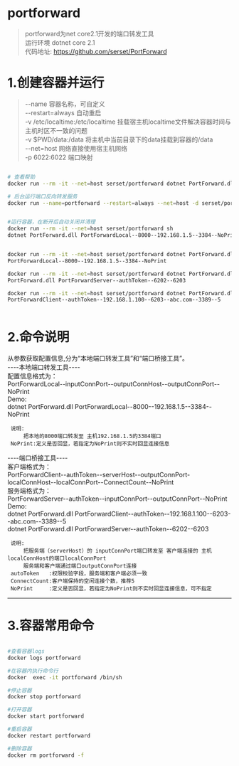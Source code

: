 # portforward
> portforward为net core2.1开发的端口转发工具  
> 运行环境 dotnet core 2.1  
> 代码地址: https://github.com/serset/PortForward  

# 1.创建容器并运行
> --name 容器名称，可自定义  
> --restart=always 自动重启  
> -v /etc/localtime:/etc/localtime 挂载宿主机localtime文件解决容器时间与主机时区不一致的问题  
> -v $PWD/data:/data 将主机中当前目录下的data挂载到容器的/data  
> --net=host 网络直接使用宿主机网络  
> -p 6022:6022 端口映射  

``` bash

# 查看帮助
docker run --rm -it --net=host serset/portforward dotnet PortForward.dll Help

# 后台运行端口反向转发服务
docker run --name=portforward --restart=always --net=host -d serset/portforward dotnet PortForward.dll PortForwardServer--at111sssssfvbvdscv--10010--10011


#运行容器，在断开后自动关闭并清理
docker run --rm -it --net=host serset/portforward sh
dotnet PortForward.dll PortForwardLocal--8000--192.168.1.5--3384--NoPrint


docker run --rm -it --net=host serset/portforward dotnet PortForward.dll \
PortForwardLocal--8000--192.168.1.5--3384--NoPrint

docker run --rm -it --net=host serset/portforward dotnet PortForward.dll \
PortForward.dll PortForwardServer--authToken--6202--6203

docker run --rm -it --net=host serset/portforward dotnet PortForward.dll \
PortForwardClient--authToken--192.168.1.100--6203--abc.com--3389--5
 

```
 

# 2.命令说明
从参数获取配置信息,分为“本地端口转发工具”和“端口桥接工具”。  
----本地端口转发工具----  
     配置信息格式为：  
         PortForwardLocal--inputConnPort--outputConnHost--outputConnPort--NoPrint  
     Demo:  
         dotnet PortForward.dll PortForwardLocal--8000--192.168.1.5--3384--NoPrint  

     说明:  
         把本地的8000端口转发至 主机192.168.1.5的3384端口  
     NoPrint:定义是否回显，若指定为NoPrint则不实时回显连接信息  
  
----端口桥接工具----  
     客户端格式为：  
         PortForwardClient--authToken--serverHost--outputConnPort-localConnHost--localConnPort--ConnectCount--NoPrint  
     服务端格式为：  
         PortForwardServer--authToken--inputConnPort--outputConnPort--NoPrint  
     Demo:  
         dotnet PortForward.dll PortForwardClient--authToken--192.168.1.100--6203--abc.com--3389--5  
         dotnet PortForward.dll PortForwardServer--authToken--6202--6203  
  
     说明:  
         把服务端（serverHost）的 inputConnPort端口转发至 客户端连接的 主机localConnHost的端口localConnPort  
         服务端和客户端通过端口outputConnPort连接  
     autoToken   :权限校验字段，服务端和客户端必须一致  
     ConnectCount:客户端保持的空闲连接个数，推荐5  
     NoPrint     :定义是否回显，若指定为NoPrint则不实时回显连接信息，可不指定  
 


-----------------------------


# 3.容器常用命令

``` bash

#查看容器logs
docker logs portforward

#在容器内执行命令行
docker  exec -it portforward /bin/sh

#停止容器
docker stop portforward

#打开容器
docker start portforward

#重启容器
docker restart portforward

#删除容器
docker rm portforward -f

```
